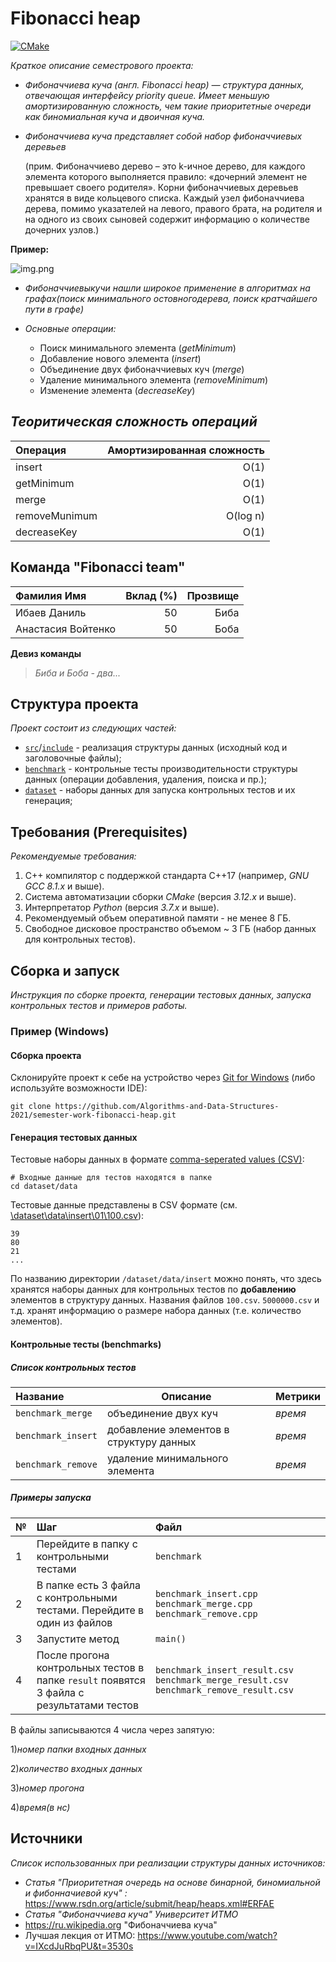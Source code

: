 # Fibonacci heap

[![CMake](https://github.com/Algorithms-and-Data-Structures-2021/semester-work-fibonacci-heap/actions/workflows/cmake.yml/badge.svg)](https://github.com/Algorithms-and-Data-Structures-2021/semester-work-fibonacci-heap/actions/workflows/cmake.yml)

_Краткое описание семестрового проекта:_


- _Фибоначчиева куча (англ. Fibonacci heap) — структура данных, отвечающая интерфейсу priority queue.
  Имеет меньшую амортизированную сложность, чем такие приоритетные очереди как биномиальная куча и двоичная куча._


- _Фибоначчиева куча представляет собой набор фибоначчиевых деревьев_

  (прим. Фибоначчиево дерево – это k-ичное дерево, для каждого элемента которого выполняется правило:
  «дочерний элемент не превышает своего родителя». Корни фибоначчиевых деревьев хранятся в виде кольцевого списка.
  Каждый узел фибоначчиева дерева, помимо указателей на левого, правого брата, на родителя и на одного из своих
  сыновей содержит информацию о количестве дочерних узлов.)

**Пример:**

![img.png](img.png)



- _Фибоначчиевыкучи нашли широкое применение в алгоритмах на графах(поиск минимального остовногодерева, поиск кратчайшего пути в графе)_

- _Основные операции:_

  - Поиск минимального элемента (_getMinimum_)
  - Добавление нового элемента (_insert_)
  - Объединение двух фибоначчиевых куч (_merge_)
  - Удаление минимального элемента (_removeMinimum_)
  - Изменение элемента (_decreaseKey_)

## _Теоритическая сложность операций_
| Операция    | 	Амортизированная сложность|
  | :---                 |   ---:    |  
| insert       | O(1)    | 
| getMinimum  | O(1)       |
| merge        | O(1)    | 
| removeMunimum  | O(log n)       |
| decreaseKey  | O(1)       |


## Команда "Fibonacci team"

| Фамилия Имя          | Вклад (%) | Прозвище              |
| :---                 |   ---:    |  ---:                 |
| Ибаев Даниль         | 50        |  Биба               |
| Анастасия Войтенко   | 50        |  Боба              |

**Девиз команды**
> _Биба и Боба - два..._

## Структура проекта


_Проект состоит из следующих частей:_

- [`src`](src)/[`include`](include) - реализация структуры данных (исходный код и заголовочные файлы);
- [`benchmark`](benchmark) - контрольные тесты производительности структуры данных (операции добавления, удаления,
  поиска и пр.);
- [`dataset`](dataset) - наборы данных для запуска контрольных тестов и их генерация;

## Требования (Prerequisites)

_Рекомендуемые требования:_

1. С++ компилятор c поддержкой стандарта C++17 (например, _GNU GCC 8.1.x_ и выше).
2. Система автоматизации сборки _CMake_ (версия _3.12.x_ и выше).
3. Интерпретатор _Python_ (версия _3.7.x_ и выше).
4. Рекомендуемый объем оперативной памяти - не менее 8 ГБ.
5. Свободное дисковое пространство объемом ~ 3 ГБ (набор данных для контрольных тестов).

## Сборка и запуск

_Инструкция по сборке проекта, генерации тестовых данных, запуска контрольных тестов и примеров работы._

### Пример (Windows)

#### Сборка проекта


Склонируйте проект к себе на устройство через [Git for Windows](https://gitforwindows.org/) (либо используйте
возможности IDE):

```shell
git clone https://github.com/Algorithms-and-Data-Structures-2021/semester-work-fibonacci-heap.git
```

#### Генерация тестовых данных


Тестовые наборы данных в формате [comma-seperated values (CSV)](https://en.wikipedia.org/wiki/Comma-separated_values):

```shell
# Входные данные для тестов находятся в папке 
cd dataset/data
```

Тестовые данные представлены в CSV формате (см.
[\dataset\data\insert\01\100.csv](dataset/data/insert/01/100.csv)):

```csv
39
80
21
...
```

По названию директории `/dataset/data/insert` можно понять, что здесь хранятся наборы данных для контрольных тестов по
**добавлению** элементов в структуру данных. Названия файлов `100.csv`. `5000000.csv` и т.д. хранят информацию о размере набора данных (т.е. количество элементов).

#### Контрольные тесты (benchmarks)


##### Список контрольных тестов

| Название                                   | Описание                                | Метрики         |
| :---                                       | ---                                     | :---            |
| `benchmark_merge` | объединение двух куч   | _время_         |
| `benchmark_insert`| добавление элементов в структуру данных | _время_ |
| `benchmark_remove`| удаление минимального элемента| _время_|

##### Примеры запуска
|№   |Шаг                                         |Файл     |
|:---|:---                                        |:---     |
|1   | Перейдите в папку с контрольными тестами   |`benchmark`|
|2   | В папке есть 3 файла с контрольными тестами. Перейдите в один из файлов|`benchmark_insert.cpp` `benchmark_merge.cpp` `benchmark_remove.cpp` |
|3   | Запустите метод|`main()`|
|4   | После прогона контрольных тестов в папке `result` появятся 3 файла с результатами тестов|`benchmark_insert_result.csv` `benchmark_merge_result.csv` `benchmark_remove_result.csv` |

В файлы записываются 4 числа через запятую:

1)_номер папки входных данных_

2)_количество входных данных_

3)_номер прогона_

4)_время(в нс)_
## Источники

_Список использованных при реализации структуры данных источников:_

- _Статья "Приоритетная очередь на основе бинарной, биномиальной и фибонначиевой куч" :_ https://www.rsdn.org/article/submit/heap/heaps.xml#ERFAE
-  _Статья "Фибоначчиева куча" Университет ИТМО_
- https://ru.wikipedia.org "Фибоначчиева куча"
- Лучшая лекция от ИТМО: https://www.youtube.com/watch?v=IXcdJuRbqPU&t=3530s
